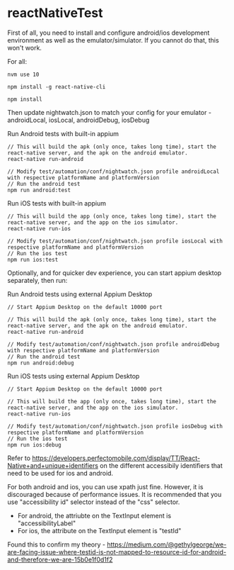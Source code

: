 # reactNativeTest

First of all, you need to install and configure android/ios development environment as well as the emulator/simulator. If you cannot do that, this won't work.

For all:
```
nvm use 10

npm install -g react-native-cli

npm install

```

Then update nightwatch.json to match your config for your emulator - androidLocal, iosLocal, androidDebug, iosDebug


Run Android tests with built-in appium
```
// This will build the apk (only once, takes long time), start the react-native server, and the apk on the android emulator.
react-native run-android

// Modify test/automation/conf/nightwatch.json profile androidLocal with respective platformName and platformVersion
// Run the android test
npm run android:test
```

Run iOS tests with built-in appium
```
// This will build the app (only once, takes long time), start the react-native server, and the app on the ios simulator.
react-native run-ios

// Modify test/automation/conf/nightwatch.json profile iosLocal with respective platformName and platformVersion
// Run the ios test
npm run ios:test
```

Optionally, and for quicker dev experience, you can start appium desktop separately, then run:

Run Android tests using external Appium Desktop
```
// Start Appium Desktop on the default 10000 port

// This will build the apk (only once, takes long time), start the react-native server, and the apk on the android emulator.
react-native run-android

// Modify test/automation/conf/nightwatch.json profile androidDebug with respective platformName and platformVersion
// Run the android test
npm run android:debug
```

Run iOS tests using external Appium Desktop
```
// Start Appium Desktop on the default 10000 port

// This will build the app (only once, takes long time), start the react-native server, and the app on the ios simulator.
react-native run-ios

// Modify test/automation/conf/nightwatch.json profile iosDebug with respective platformName and platformVersion
// Run the ios test
npm run ios:debug
```

Refer to https://developers.perfectomobile.com/display/TT/React-Native+and+unique+identifiers on the different accessibily identifiers that need to be used for ios and android. 

For both android and ios, you can use xpath just fine. However, it is discouraged because of performance issues. It is recommended that you use "accessibility id" selector instead of the "css" selector.
* For android, the attriubte on the TextInput element is "accessibilityLabel"
* For ios, the attribute on the TextInput element is "testId"

Found this to confirm my theory - https://medium.com/@gethylgeorge/we-are-facing-issue-where-testid-is-not-mapped-to-resource-id-for-android-and-therefore-we-are-15b0e1f0d1f2
